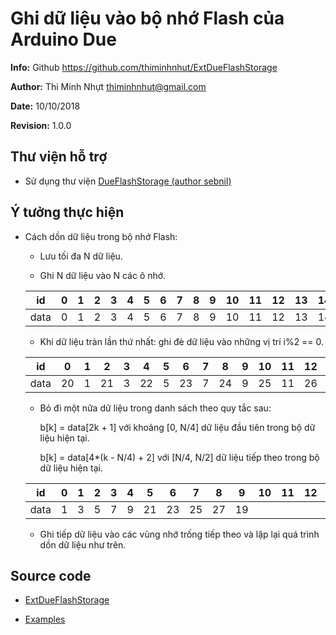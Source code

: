 # Ghi dữ liệu vào bộ nhớ Flash của Arduino Due

**Info:** Github <https://github.com/thiminhnhut/ExtDueFlashStorage>

**Author:** Thi Minh Nhựt <thiminhnhut@gmail.com>

**Date:** 10/10/2018

**Revision:** 1.0.0

## Thư viện hỗ trợ

* Sử dụng thư viện [DueFlashStorage (author sebnil)](https://github.com/sebnil/DueFlashStorage)

## Ý tưởng thực hiện

* Cách dồn dữ liệu trong bộ nhớ Flash:

  * Lưu tối đa N dữ liệu.

  * Ghi N dữ liệu vào N các ô nhớ.

  |  id  |  0  |  1  |  2  |  3  |  4  |  5  |  6  |  7  |  8  |  9  | 10  | 11  | 12  | 13  | 14  | 15  | 16  | 17  | 18  | 19  |
  | ---- | --- | --- | --- | --- | --- | --- | --- | --- | --- | --- | --- | --- | --- | --- | --- | --- | --- | --- | --- | --- |
  | data | 0   | 1   | 2   | 3   | 4   | 5   | 6   | 7   | 8   | 9   | 10  | 11  | 12  | 13  | 14  | 15  | 16  | 17  | 18  | 19  |

  * Khi dữ liệu tràn lần thứ nhất: ghi đè dữ liệu vào những vị trí i%2 == 0.

  |  id  |  0  |  1  |  2  |  3  |  4  |  5  |  6  |  7  |  8  |  9  | 10  | 11  | 12  | 13  | 14  | 15  | 16  | 17  | 18  | 19  |
  | ---- | --- | --- | --- | --- | --- | --- | --- | --- | --- | --- | --- | --- | --- | --- | --- | --- | --- | --- | --- | --- |
  | data | 20  | 1   | 21  | 3   | 22  | 5   | 23  | 7   | 24  | 9   | 25  | 11  | 26  | 13  | 27  | 15  | 28  | 17  | 29  | 19  |

  * Bỏ đi một nữa dữ liệu trong danh sách theo quy tắc sau:

      b[k] = data[2k + 1] với khoảng [0, N/4] dữ liệu đầu tiên trong bộ dữ liệu hiện tại.

      b[k] = data[4*(k - N/4) + 2] với [N/4, N/2] dữ liệu tiếp theo trong bộ dữ liệu hiện tại.

  |  id  |  0  |  1  |  2  |  3  |  4  |  5  |  6  |  7  |  8  |  9  | 10  | 11  | 12  | 13  | 14  | 15  | 16  | 17  | 18  | 19  |
  | ---- | --- | --- | --- | --- | --- | --- | --- | --- | --- | --- | --- | --- | --- | --- | --- | --- | --- | --- | --- | --- |
  | data | 1   | 3   | 5   | 7   | 9   | 21  | 23  | 25  | 27  | 19  |     |     |     |     |     |     |     |     |     |     |

  * Ghi tiếp dữ liệu vào các vùng nhớ trống tiếp theo và lặp lại quá trình dồn dữ liệu như trên.

## Source code

* [ExtDueFlashStorage](https://github.com/thiminhnhut/ExtDueFlashStorage/tree/master/lib/)

* [Examples](https://github.com/thiminhnhut/ExtDueFlashStorage/blob/master/src/main.cpp)